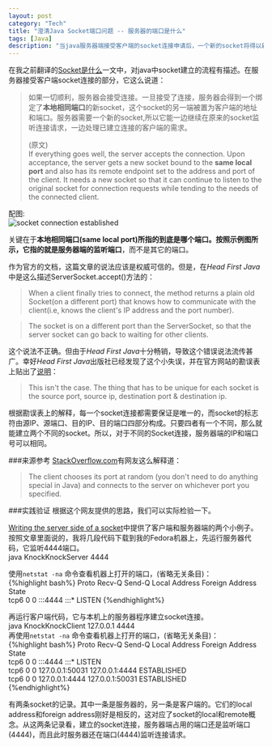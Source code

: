 ```yaml
---
layout: post    
category: "Tech"   
title: "澄清Java Socket端口问题 -- 服务器的端口是什么"      
tags: [Java]    
description: "当java服务器端接受客户端的socket连接申请后，一个新的socket将得以新建。关于这个新建socket，它两头的IP和端口是怎么确定的，存在着不同解释。本文将说明并验证：新建socket的服务器端端口号就是它正在监听的端口号，而不是另外随机分配的端口号。"
---
```


在我之前翻译的[Socket是什么](http://blog.yuantops.com/tech/socket-definition-oracle-java-tutorial/)一文中，对java中socket建立的流程有描述。在服务器接受客户端socket连接的部分，它这么说道：  

> 如果一切顺利，服务器会接受连接。一旦接受了连接，服务器会得到一个绑定了**本地相同端口**的新socket，这个socket的另一端被置为客户端的地址和端口。服务器需要一个新的socket,所以它能一边继续在原来的socket监听连接请求，一边处理已建立连接的客户端的需求。   
>
> (原文)  
> If everything goes well, the server accepts the connection. Upon acceptance, the server gets a new socket bound to the **same local port** and also has its remote endpoint set to the address and port of the client. It needs a new socket so that it can continue to listen to the original socket for connection requests while tending to the needs of the connected client.  

配图:  
![socket connection established](http://docs.oracle.com/javase/tutorial/figures/networking/6connect.gif)    

关键在于**本地相同端口(same local port)**所指的到底是哪个端口。按照示例图所示，它指的就是服务器端的**监听端口**，而不是其它的端口。   

作为官方的文档，这篇文章的说法应该是权威可信的。但是，在*Head First Java*中是这么描述ServerSocket.accept()方法的：  

> When a client finally tries to connect, the method returns a plain old Socket(on a different port) that knows how to communicate with the client(i.e, knows the client's IP address and the port number).   

> The socket is on a different port than the ServerSocket, so that the server socket can go back to waiting for other clients.   

这个说法不正确。但由于*Head First Java*十分畅销，导致这个错误说法流传甚广。幸好*Head First Java*出版社已经发现了这个小失误，并在官方网站的勘误表上贴出了[说明](http://www.oreilly.com/catalog/errataunconfirmed.csp?isbn=9780596009205)：    

> This isn't the case. The thing that has to be unique for each socket is the source port, source ip, destination port & destination ip.   

根据勘误表上的解释，每一个socket连接都需要保证是唯一的，而socket的标志符由源IP、源端口、目的IP、目的端口四部分构成。只要四者有一个不同，那么就能建立两个不同的socket。所以，对于不同的Socket连接，服务器端的IP和端口号可以相同。   

###来源参考
[StackOverflow.com](https://stackoverflow.com/questions/4307549/serversocket-accept-method/4308243#4308243)有网友这么解释道：  

> The client chooses its port at random (you don't need to do anything special in Java) and connects to the server on whichever port you specified.  

###实践验证
根据这个网友提供的思路，我们可以实际检验一下。   

[Writing the server side of a socket](http://docs.oracle.com/javase/tutorial/networking/sockets/clientServer.html)中提供了客户端和服务器端的两个小例子。按照文章里面说的，我将几段代码下载到我的Fedora机器上，先运行服务器代码，它监听4444端口。  
java KnockKnockServer 4444    

使用`netstat -na` 命令查看机器上打开的端口，(省略无关条目)：   
{%highlight bash%}
Proto Recv-Q Send-Q Local Address   Foreign Address         State      
tcp6       0      0        :::4444       :::*               LISTEN
{%endhighlight%}

再运行客户端代码，它与本机上的服务器程序建立socket连接。    
java KnockKnockClient 127.0.0.1 4444    
再使用`netstat -na` 命令查看机器上打开的端口，(省略无关条目)：   
{%highlight bash%}
Proto Recv-Q Send-Q Local Address   Foreign Address         State      
tcp6       0      0 :::4444                 :::*                    LISTEN     
tcp6       0      0 127.0.0.1:50031         127.0.0.1:4444          ESTABLISHED  
tcp6       0      0 127.0.0.1:4444          127.0.0.1:50031         ESTABLISHED  
{%endhighlight%}

有两条socket的记录。其中一条是服务器的，另一条是客户端的。它们的local address和foreign address刚好是相反的，这对应了socket的local和remote概念。从这两条记录看，建立的socket连接，服务器端占用的端口还是监听端口(4444)，而且此时服务器还在端口(4444)监听连接请求。    
